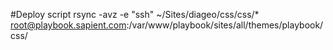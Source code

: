 #Deploy script
rsync -avz -e "ssh" ~/Sites/diageo/css/css/* root@playbook.sapient.com:/var/www/playbook/sites/all/themes/playbook/css/

